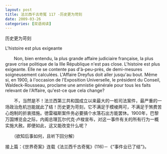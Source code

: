 ```yaml
---
layout: post
title: 法兰西千古奇冤 117 -历史更为苛刻
date: 2009-03-26
categories: [双语阅读]  
---
```


历史更为苛刻

L'histoire est plus exigeante

　　Non, bien entendu, la plus grande affaire judiciaire française, la plus grave crise politique de la IIIe République n'est pas close. L'histoire est plus exigeante. Elle ne se contente pas d'à-peu-près, de demi-mesures soigneusement calculées. L'Affaire Dreyfus doit aller jusqu'au bout. Même si, en 1900, à l'occasion de l'Exposition Universelle, le président du Conseil, Waldeck-Rousseau, proclame une amnistie générale pour tous les faits relevant de l'Affaire, qu'est-ce que cela change?



　　不，当然是不！法兰西第三共和国成立以来最大的一桩司法案件，最严重的一场政治危机岂能就此了结！历史更为苛刻，它不满足于模棱两可，不满足于煞费苦心炮制的折衷措施。徳雷福斯案件务必要搞个水落石出方能罢休。1900年，巴黎万国博览会之际，内阁总理瓦尔代克·卢梭宣布，对这一事件有关的所有行为一概实施大赦。即便如此，这又能改变什么呢？



　　（欲知后事如何，且听下回分解）

接上篇：《世界奇案》连载《法兰西千古奇冤》(116)－《“事件业已了结”》。
